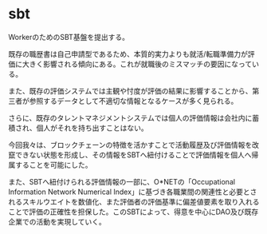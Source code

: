 
# sbt

WorkerのためのSBT基盤を提出する。

既存の職歴書は自己申請型であるため、本質的実力よりも就活/転職準備力が評価に大きく影響される傾向にある。これが就職後のミスマッチの要因になっている。

また、既存の評価システムでは主観や忖度が評価の結果に影響することから、第三者が参照するデータとして不適切な情報となるケースが多く見られる。

さらに、既存のタレントマネジメントシステムでは個人の評価情報は会社内に蓄積され、個人がそれを持ち出すことはない。

今回我々は、ブロックチェーンの特徴を活かすことで活動履歴及び評価情報を改竄できない状態を形成し、その情報をSBTへ紐付けることで評価情報を個人へ帰属することを可能にした。

また、SBTへ紐付けられる評価情報の一部に、O*NETの「Occupational Information Network Numerical Index」に基づき各職業間の関連性と必要とされるスキルウエイトを数値化、また評価者の評価基準に偏差値要素を取り入れることで評価の正確性を担保した。このSBTによって、得意を中心にDAO及び既存企業での活動を実現していく。
